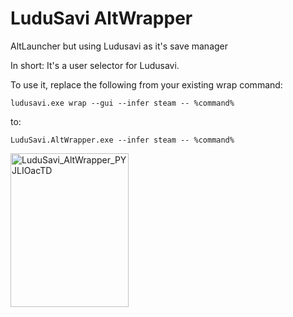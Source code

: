 # LuduSavi AltWrapper

AltLauncher but using Ludusavi as it's save manager

In short: It's a user selector for Ludusavi.

To use it, replace the following from your existing wrap command:

`ludusavi.exe wrap --gui --infer steam -- %command%`

to:

`LuduSavi.AltWrapper.exe --infer steam -- %command%`

<img width="189" height="246" alt="LuduSavi_AltWrapper_PYJLIOacTD" src="https://github.com/user-attachments/assets/2a66fec8-f10a-4f02-835d-19aa7b8a1173" />
